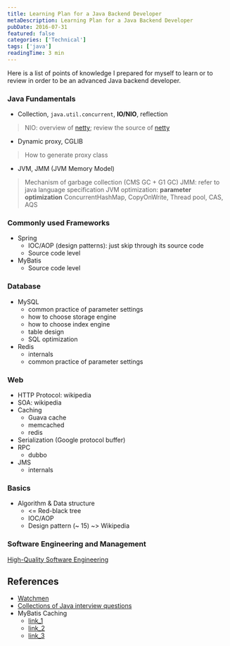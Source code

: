 ```yaml
---
title: Learning Plan for a Java Backend Developer
metaDescription: Learning Plan for a Java Backend Developer
pubDate: 2016-07-31
featured: false
categories: ['Technical']
tags: ['java']
readingTime: 3 min
---
```


Here is a list of points of knowledge I prepared for myself to learn or to review in order to be an advanced Java backend developer.

### Java Fundamentals

- Collection, `java.util.concurrent`, **IO/NIO**, reflection

> NIO: overview of [netty](http://www.infoq.com/cn/articles/netty-high-performance/); review the source of [netty](http://netty.io/)

- Dynamic proxy, CGLIB

> How to generate proxy class

- JVM, JMM (JVM Memory Model)

> Mechanism of garbage collection (CMS GC + G1 GC)
> JMM: refer to java language specification
> JVM optimization: **parameter optimization**
> ConcurrentHashMap, CopyOnWrite, Thread pool, CAS, AQS

### Commonly used Frameworks

- Spring
  - IOC/AOP (design patterns): just skip through its source code
  - Source code level
- MyBatis
  - Source code level

### Database

- MySQL
  - common practice of parameter settings
  - how to choose storage engine
  - how to choose index engine
  - table design
  - SQL optimization
- Redis
  - internals
  - common practice of parameter settings

### Web

- HTTP Protocol: wikipedia
- SOA: wikipedia
- Caching
  - Guava cache
  - memcached
  - redis
- Serialization (Google protocol buffer)
- RPC
  - dubbo
- JMS
  - internals

### Basics

- Algorithm & Data structure
  - <= Red-black tree
  - IOC/AOP
  - Design pattern (~ 15) ~> Wikipedia

### Software Engineering and Management

[High-Quality Software Engineering](http://lurklurk.org/hqse/hqse.html)

## References

- [Watchmen](http://watchmen.cn/portal.php)
- [Collections of Java interview questions](http://blog.csdn.net/jackfrued/article/details/17339393)
- MyBatis Caching
  - [link_1](http://www.cnblogs.com/selene/p/4638648.html)
  - [link_2](http://my.oschina.net/dxqr/blog/123163)
  - [link_3](http://blog.csdn.net/luanlouis/article/details/41408341)